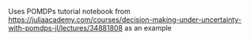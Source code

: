 Uses POMDPs tutorial notebook from https://juliaacademy.com/courses/decision-making-under-uncertainty-with-pomdps-jl/lectures/34881808 as an example

